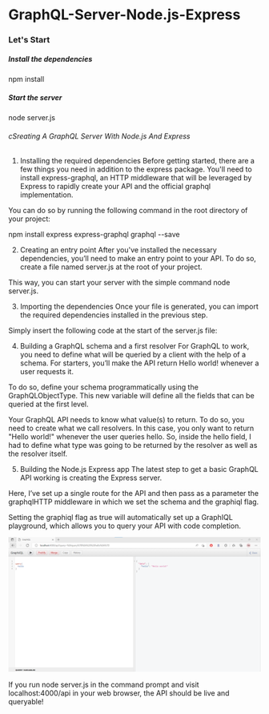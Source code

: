 # GraphQL-Server-Node.js-Express

### Let's Start

##### Install the dependencies
 npm install

##### Start the server
 node server.js

###### cSreating A GraphQL Server With Node.js And Express

1. Installing the required dependencies
   Before getting started, there are a few things you need in addition to the express package. You'll need to install express-graphql, an HTTP middleware that will be leveraged by Express to rapidly create your API and the official graphql implementation.

You can do so by running the following command in the root directory of your project:

npm install express express-graphql graphql --save

2. Creating an entry point
   After you've installed the necessary dependencies, you’ll need to make an entry point to your API. To do so, create a file named server.js at the root of your project.

This way, you can start your server with the simple command node server.js.

3. Importing the dependencies
   Once your file is generated, you can import the required dependencies installed in the previous step.

Simply insert the following code at the start of the server.js file:

4. Building a GraphQL schema and a first resolver
   For GraphQL to work, you need to define what will be queried by a client with the help of a schema. For starters, you’ll make the API return Hello world! whenever a user requests it.

To do so, define your schema programmatically using the GraphQLObjectType. This new variable will define all the fields that can be queried at the first level.

Your GraphQL API needs to know what value(s) to return. To do so, you need to create what we call resolvers. In this case, you only want to return "Hello world!" whenever the user queries hello. So, inside the hello field, I had to define what type was going to be returned by the resolver as well as the resolver itself.

5. Building the Node.js Express app
   The latest step to get a basic GraphQL API working is creating the Express server.

Here, I’ve set up a single route for the API and then pass as a parameter the graphqlHTTP middleware in which we set the schema and the graphiql flag.

Setting the graphiql flag as true will automatically set up a GraphIQL playground, which allows you to query your API with code completion.

<img src='./relatedImages/main1.png'>

If you run node server.js in the command prompt and visit localhost:4000/api in your web browser, the API should be live and queryable!
